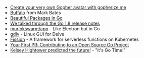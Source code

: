 - [Create your very own Gopher avatar with gopherize.me](https://gopherize.me/)
- [Buffalo](http://gobuffalo.io/) from Mark Bates
- [Beautiful Packages in Go](https://skillsmatter.com/skillscasts/9647-beautiful-packages-in-go)
- [We talked through the Go 1.8 release notes](https://beta.golang.org/doc/go1.8 )
- [murlokswarm/app](https://github.com/murlokswarm/app) - Like Electron but in Go
- [gdlv](https://github.com/aarzilli/gdlv) - Linux GUI for Delve
- [Fission](http://fission.io/) - A framework for serverless functions on Kubernetes
- [Your First PR: Contributing to an Open Source Go Project](https://www.bigmarker.com/gopheracademy/Your-First-PR-Contributing-to-an-Open-Source-Go-Project)
- [Kelsey Hightower predicted the future!](https://twitter.com/GoTimeFM/status/827249556807176193) - "it's Go Time!"
